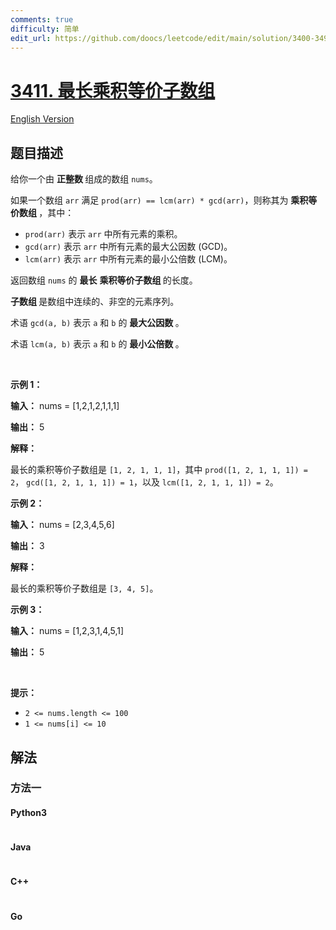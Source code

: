 ```yaml
---
comments: true
difficulty: 简单
edit_url: https://github.com/doocs/leetcode/edit/main/solution/3400-3499/3411.Maximum%20Subarray%20With%20Equal%20Products/README.md
---
```


<!-- problem:start -->

# [3411. 最长乘积等价子数组](https://leetcode.cn/problems/maximum-subarray-with-equal-products)

[English Version](/solution/3400-3499/3411.Maximum%20Subarray%20With%20Equal%20Products/README_EN.md)

## 题目描述

<!-- description:start -->

<p>给你一个由&nbsp;<strong>正整数&nbsp;</strong>组成的数组 <code>nums</code>。</p>

<p>如果一个数组 <code>arr</code> 满足 <code>prod(arr) == lcm(arr) * gcd(arr)</code>，则称其为&nbsp;<strong>乘积等价数组&nbsp;</strong>，其中：</p>

<ul>
	<li><code>prod(arr)</code> 表示 <code>arr</code> 中所有元素的乘积。</li>
	<li><code>gcd(arr)</code> 表示 <code>arr</code> 中所有元素的最大公因数 (GCD)。</li>
	<li><code>lcm(arr)</code> 表示 <code>arr</code> 中所有元素的最小公倍数 (LCM)。</li>
</ul>

<p>返回数组 <code>nums</code> 的&nbsp;<strong>最长</strong> <strong>乘积等价子数组&nbsp;</strong>的长度。</p>

<p><strong>子数组&nbsp;</strong>是数组中连续的、非空的元素序列。</p>

<p>术语 <code>gcd(a, b)</code> 表示 <code>a</code> 和 <code>b</code> 的&nbsp;<strong>最大公因数&nbsp;</strong>。</p>

<p>术语 <code>lcm(a, b)</code> 表示 <code>a</code> 和 <code>b</code> 的&nbsp;<strong>最小公倍数&nbsp;</strong>。</p>

<p>&nbsp;</p>

<p><strong class="example">示例 1：</strong></p>

<div class="example-block">
<p><strong>输入：</strong> <span class="example-io">nums = [1,2,1,2,1,1,1]</span></p>

<p><strong>输出：</strong> <span class="example-io">5</span></p>

<p><strong>解释：</strong>&nbsp;</p>

<p>最长的乘积等价子数组是 <code>[1, 2, 1, 1, 1]</code>，其中&nbsp;<code>prod([1, 2, 1, 1, 1]) = 2</code>，&nbsp;<code>gcd([1, 2, 1, 1, 1]) = 1</code>，以及&nbsp;<code>lcm([1, 2, 1, 1, 1]) = 2</code>。</p>
</div>

<p><strong class="example">示例 2：</strong></p>

<div class="example-block">
<p><strong>输入：</strong> <span class="example-io">nums = [2,3,4,5,6]</span></p>

<p><strong>输出：</strong> <span class="example-io">3</span></p>

<p><strong>解释：</strong>&nbsp;</p>

<p>最长的乘积等价子数组是 <code>[3, 4, 5]</code>。</p>
</div>

<p><strong class="example">示例 3：</strong></p>

<div class="example-block">
<p><strong>输入：</strong> <span class="example-io">nums = [1,2,3,1,4,5,1]</span></p>

<p><strong>输出：</strong> <span class="example-io">5</span></p>
</div>

<p>&nbsp;</p>

<p><strong>提示：</strong></p>

<ul>
	<li><code>2 &lt;= nums.length &lt;= 100</code></li>
	<li><code>1 &lt;= nums[i] &lt;= 10</code></li>
</ul>

<!-- description:end -->

## 解法

<!-- solution:start -->

### 方法一

<!-- tabs:start -->

#### Python3

```python

```

#### Java

```java

```

#### C++

```cpp

```

#### Go

```go

```

<!-- tabs:end -->

<!-- solution:end -->

<!-- problem:end -->

